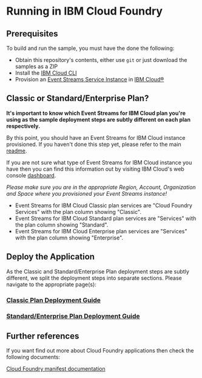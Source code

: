 
# Running in IBM Cloud Foundry

## Prerequisites
To build and run the sample, you must have the done the following:

* Obtain this repository's contents, either use `git` or just download the samples as a ZIP
* Install the [IBM Cloud CLI](https://cloud.ibm.com/docs/cli?topic=cloud-cli-install-ibmcloud-cli)
* Provision an [Event Streams Service Instance](https://cloud.ibm.com/catalog/services/event-streams) in [IBM Cloud®](https://cloud.ibm.com/)

## Classic or Standard/Enterprise Plan?

**It's important to know which Event Streams for IBM Cloud plan you're using as the sample deployment steps are subtly different on each plan respectively.**

By this point, you should have an Event Streams for IBM Cloud instance provisioned. If you haven't done this step yet, please refer to the main [readme](../README.md).

If you are not sure what type of Event Streams for IBM Cloud instance you have then you can find this information out by visiting IBM Cloud's web console [dashboard](https://cloud.ibm.com/resources).

*Please make sure you are in the appropriate Region, Account, Organization and Space where you provisioned your Event Streams instance!*

* Event Streams for IBM Cloud Classic plan services are "Cloud Foundry Services" with the plan column showing "Classic".
* Event Streams for IBM Cloud Standard plan services are "Services" with the plan column showing "Standard".
* Event Streams for IBM Cloud Enterprise plan services are "Services" with the plan column showing "Enterprise".


## Deploy the Application

As the Classic and Standard/Enterprise Plan deployment steps are subtly different, we split the deployment steps into separate sections. Please navigate to the appropriate page(s):

### [Classic Plan Deployment Guide](CF_Classic_Plan.md)

### [Standard/Enterprise Plan Deployment Guide](CF_Standard_Enterprise_Plan.md)


## Further references

If you want find out more about Cloud Foundry applications then check the following documents:

[Cloud Foundry manifest documentation](http://docs.cloudfoundry.org/devguide/deploy-apps/manifest.html)






